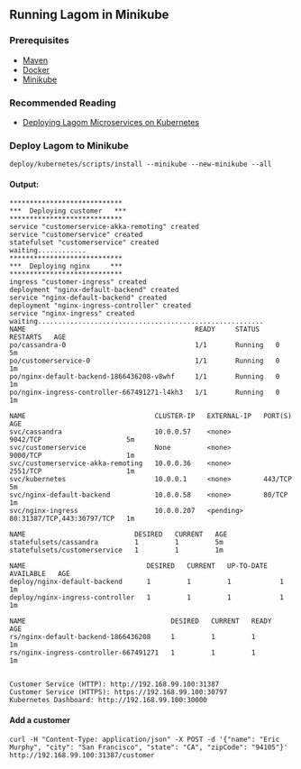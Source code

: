 ## Running Lagom in Minikube

### Prerequisites

* [Maven](https://maven.apache.org/)
* [Docker](https://www.docker.com/)
* [Minikube](https://kubernetes.io/docs/getting-started-guides/minikube/)

### Recommended Reading

* [Deploying Lagom Microservices on Kubernetes](https://developer.lightbend.com/guides/lagom-kubernetes-k8s-deploy-microservices/)


### Deploy Lagom to Minikube
```
deploy/kubernetes/scripts/install --minikube --new-minikube --all
```
#### Output:
```
****************************
***  Deploying customer   ***
****************************
service "customerservice-akka-remoting" created
service "customerservice" created
statefulset "customerservice" created
waiting............
****************************
***  Deploying nginx     ***
****************************
ingress "customer-ingress" created
deployment "nginx-default-backend" created
service "nginx-default-backend" created
deployment "nginx-ingress-controller" created
service "nginx-ingress" created
waiting........................................................
NAME                                          READY     STATUS    RESTARTS   AGE
po/cassandra-0                                1/1       Running   0          5m
po/customerservice-0                          1/1       Running   0          1m
po/nginx-default-backend-1866436208-v8whf     1/1       Running   0          1m
po/nginx-ingress-controller-667491271-l4kh3   1/1       Running   0          1m

NAME                                CLUSTER-IP   EXTERNAL-IP   PORT(S)                      AGE
svc/cassandra                       10.0.0.57    <none>        9042/TCP                     5m
svc/customerservice                 None         <none>        9000/TCP                     1m
svc/customerservice-akka-remoting   10.0.0.36    <none>        2551/TCP                     1m
svc/kubernetes                      10.0.0.1     <none>        443/TCP                      5m
svc/nginx-default-backend           10.0.0.58    <none>        80/TCP                       1m
svc/nginx-ingress                   10.0.0.207   <pending>     80:31387/TCP,443:30797/TCP   1m

NAME                           DESIRED   CURRENT   AGE
statefulsets/cassandra         1         1         5m
statefulsets/customerservice   1         1         1m

NAME                              DESIRED   CURRENT   UP-TO-DATE   AVAILABLE   AGE
deploy/nginx-default-backend      1         1         1            1           1m
deploy/nginx-ingress-controller   1         1         1            1           1m

NAME                                    DESIRED   CURRENT   READY     AGE
rs/nginx-default-backend-1866436208     1         1         1         1m
rs/nginx-ingress-controller-667491271   1         1         1         1m


Customer Service (HTTP): http://192.168.99.100:31387
Customer Service (HTTPS): https://192.168.99.100:30797
Kubernetes Dashboard: http://192.168.99.100:30000

```
#### Add a customer

```curl -H "Content-Type: application/json" -X POST -d '{"name": "Eric Murphy", "city": "San Francisco", "state": "CA", "zipCode": "94105"}' http://192.168.99.100:31387/customer```